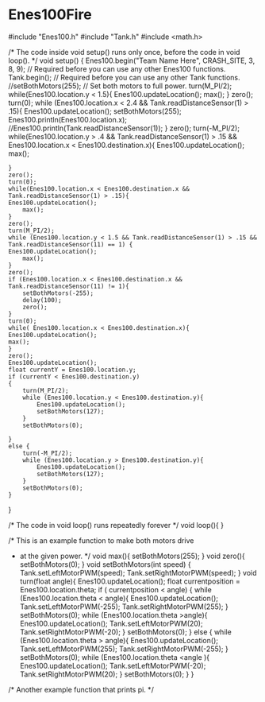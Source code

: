 # Enes100Fire
#include "Enes100.h"
#include "Tank.h"
#include <math.h>

/* The code inside void setup() runs only once, before the code in void loop(). */
void setup() {
	Enes100.begin("Team Name Here", CRASH_SITE, 3, 8, 9); // Required before you can use any other Enes100 functions.
	Tank.begin(); // Required before you can use any other Tank functions.
	//setBothMotors(255); // Set both motors to full power.
	turn(M_PI/2);
	while(Enes100.location.y < 1.5){
		Enes100.updateLocation();
		max();
	}
	zero();
	turn(0);
	while (Enes100.location.x < 2.4 && Tank.readDistanceSensor(1) > .15){
	Enes100.updateLocation();
	setBothMotors(255);
	Enes100.println(Enes100.location.x);
	//Enes100.println(Tank.readDistanceSensor(1));
	}
	zero();
	turn(-M_PI/2);
	while(Enes100.location.y > .4 && Tank.readDistanceSensor(1) > .15 && Enes100.location.x < Enes100.destination.x){
		Enes100.updateLocation();
		max();
		
	}
	zero();
	turn(0);
	while(Enes100.location.x < Enes100.destination.x && Tank.readDistanceSensor(1) > .15){
	Enes100.updateLocation();
		max();
	}
	zero();
	turn(M_PI/2);
	while (Enes100.location.y < 1.5 && Tank.readDistanceSensor(1) > .15 && Tank.readDistanceSensor(11) == 1) {
	Enes100.updateLocation();
		max();
	}
	zero();
	if (Enes100.location.x < Enes100.destination.x && Tank.readDistanceSensor(11) != 1){
		setBothMotors(-255);
		delay(100);
		zero();
	}
	turn(0);
	while( Enes100.location.x < Enes100.destination.x){
	Enes100.updateLocation();
	max();
	}
	zero();
	Enes100.updateLocation();
	float currentY = Enes100.location.y;
	if (currentY < Enes100.destination.y)
	{
		turn(M_PI/2);
		while (Enes100.location.y < Enes100.destination.y){
			Enes100.updateLocation();
			setBothMotors(127);
		}
		setBothMotors(0);
			
	}
	else {
		turn(-M_PI/2);
		while (Enes100.location.y > Enes100.destination.y){
			Enes100.updateLocation();
			setBothMotors(127);
		}
		setBothMotors(0);
	}

}

/* The code in void loop() runs repeatedly forever */ 
void loop(){
}

/* This is an example function to make both motors drive
 * at the given power.
 */
 void max(){
	 setBothMotors(255);
 }
void zero(){
	setBothMotors(0);
}
void setBothMotors(int speed) {
	Tank.setLeftMotorPWM(speed);
	Tank.setRightMotorPWM(speed);
}
	void turn(float angle){
Enes100.updateLocation();
float currentposition = Enes100.location.theta;
if ( currentposition < angle) {
while (Enes100.location.theta < angle){
Enes100.updateLocation();
Tank.setLeftMotorPWM(-255);
Tank.setRightMotorPWM(255);
}
setBothMotors(0);
while (Enes100.location.theta >angle){
Enes100.updateLocation();
Tank.setLeftMotorPWM(20);
Tank.setRightMotorPWM(-20);
}
setBothMotors(0);
} else {
while (Enes100.location.theta > angle){
Enes100.updateLocation();
Tank.setLeftMotorPWM(255);
Tank.setRightMotorPWM(-255);
}
setBothMotors(0);
while (Enes100.location.theta <angle ){
Enes100.updateLocation();
Tank.setLeftMotorPWM(-20);
Tank.setRightMotorPWM(20);
}
setBothMotors(0);
}
}


/* Another example function that prints pi. */




